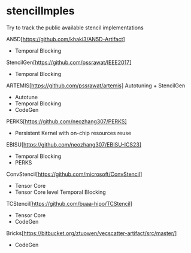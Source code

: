 # stencilImples
Try to track the public available stencil implementations

AN5D[https://github.com/khaki3/AN5D-Artifact]
- Temporal Blocking

StencilGen[https://github.com/pssrawat/IEEE2017]
- Temporal Blocking

ARTEMIS[https://github.com/pssrawat/artemis]
Autotuning + StencilGen
- Autotune
- Temporal Blocking
- CodeGen

PERKS[https://github.com/neozhang307/PERKS]
- Persistent Kernel with on-chip resources reuse
  
EBISU[https://github.com/neozhang307/EBISU-ICS23]
- Temporal Blocking
- PERKS

ConvStencil[https://github.com/microsoft/ConvStencil]
- Tensor Core
- Tensor Core level Temporal Blocking 

TCStencil[https://github.com/buaa-hipo/TCStencil]
- Tensor Core
- CodeGen

Bricks[https://bitbucket.org/ztuowen/vecscatter-artifact/src/master/]
- CodeGen

